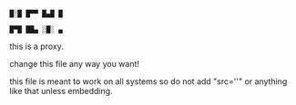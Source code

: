 																																	█░█ █▀▀ █▄█ █
																																	█▀█ ██▄ ░█░ ▄

this is a proxy.

change this file any way you want!

this file is meant to work on all systems so do not add "src=''" or anything like that unless embedding.
